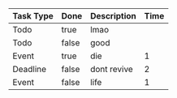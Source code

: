 |Task Type | Done | Description | Time |
|----------|------|-------------|------|
| Todo | true | lmao |  |
| Todo | false | good |  |
| Event | true | die | 1 |
| Deadline | false | dont revive | 2 |
| Event | false | life | 1 |
